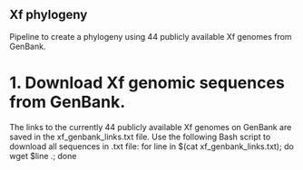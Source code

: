 ## Xf phylogeny
Pipeline to create a phylogeny using 44 publicly available Xf genomes from GenBank.
# 1. Download Xf genomic sequences from GenBank.
The links to the currently 44 publicly available Xf genomes on GenBank are saved in the xf_genbank_links.txt file. Use the following Bash script to download all sequences in .txt file:
for line in $(cat xf_genbank_links.txt); do wget $line .; done
